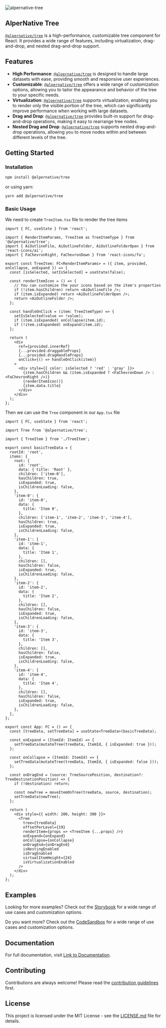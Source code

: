 ![alpernative-tree](https://github.com/VirtualMetric/virtualmetric-dashboard/assets/55390822/423d110f-4a03-4d72-abd8-975bcb1b3ae8)

## AlperNative Tree

[`@alpernative/tree`](https://www.npmjs.com/package/@alpernative/tree) is a high-performance, customizable tree component for React. It provides a wide range of features, including virtualization, drag-and-drop, and nested drag-and-drop support.

## Features

- **High Performance**: [`@alpernative/tree`](https://www.npmjs.com/package/@alpernative/tree) is designed to handle large datasets with ease, providing smooth and responsive user experiences.
- **Customizable**: [`@alpernative/tree`](https://www.npmjs.com/package/@alpernative/tree) offers a wide range of customization options, allowing you to tailor the appearance and behavior of the tree to your specific needs.
- **Virtualization**: [`@alpernative/tree`](https://www.npmjs.com/package/@alpernative/tree) supports virtualization, enabling you to render only the visible portion of the tree, which can significantly improve performance when working with large datasets.
- **Drag and Drop**: [`@alpernative/tree`](https://www.npmjs.com/package/@alpernative/tree) provides built-in support for drag-and-drop operations, making it easy to rearrange tree nodes.
- **Nested Drag and Drop**: [`@alpernative/tree`](https://www.npmjs.com/package/@alpernative/tree) supports nested drag-and-drop operations, allowing you to move nodes within and between different levels of the tree.

## Getting Started

### Installation

```bash
npm install @alpernative/tree
```

or using yarn:

```bash
yarn add @alpernative/tree
```

### Basic Usage

We need to create `TreeItem.tsx` file to render the tree items

```tsx
import { FC, useState } from 'react';

import { RenderItemParams, TreeItem as TreeItemType } from '@alpernative/tree';
import { AiOutlineFile, AiOutlineFolder, AiOutlineFolderOpen } from 'react-icons/ai';
import { FaChevronRight, FaChevronDown } from 'react-icons/fa';

export const TreeItem: FC<RenderItemParams> = ({ item, provided, onCollapse, onExpand }) => {
  const [isSelected, setIsSelected] = useState(false);

  const renderItemIcon = () => {
    // You can customize the your icons based on the item's properties
    if (!item.hasChildren) return <AiOutlineFile />;
    if (item.isExpanded) return <AiOutlineFolderOpen />;
    return <AiOutlineFolder />;
  };

  const handleOnClick = (item: TreeItemType) => {
    setIsSelected(value => !value);
    if (item.isExpanded) onCollapse(item.id);
    if (!item.isExpanded) onExpand(item.id);
  };

  return (
    <div
      ref={provided.innerRef}
      {...provided.draggableProps}
      {...provided.dragHandleProps}
      onClick={() => handleOnClick(item)}
    >
      <div style={{ color: isSelected ? 'red' : 'gray' }}>
        {item.hasChildren && (item.isExpanded ? <FaChevronDown /> : <FaChevronRight />)}
        {renderItemIcon()}
        {item.data.title}
      </div>
    </div>
  );
};
```

Then we can use the `Tree` component in our `App.tsx` file

```tsx
import { FC, useState } from 'react';

import Tree from '@alpernative/tree';

import { TreeItem } from './TreeItem';

export const basicTreeData = {
  rootId: 'root',
  items: {
    root: {
      id: 'root',
      data: { title: 'Root' },
      children: ['item-0'],
      hasChildren: true,
      isExpanded: true,
      isChildrenLoading: false,
    },
    'item-0': {
      id: 'item-0',
      data: {
        title: 'Item 0',
      },
      children: ['item-1', 'item-2', 'item-3', 'item-4'],
      hasChildren: true,
      isExpanded: true,
      isChildrenLoading: false,
    },
    'item-1': {
      id: 'item-1',
      data: {
        title: 'Item 1',
      },
      children: [],
      hasChildren: false,
      isExpanded: true,
      isChildrenLoading: false,
    },
    'item-2': {
      id: 'item-2',
      data: {
        title: 'Item 2',
      },
      children: [],
      hasChildren: false,
      isExpanded: true,
      isChildrenLoading: false,
    },
    'item-3': {
      id: 'item-3',
      data: {
        title: 'Item 3',
      },
      children: [],
      hasChildren: false,
      isExpanded: true,
      isChildrenLoading: false,
    },
    'item-4': {
      id: 'item-4',
      data: {
        title: 'Item 4',
      },
      children: [],
      hasChildren: false,
      isExpanded: true,
      isChildrenLoading: false,
    },
  },
};

export const App: FC = () => {
  const [treeData, setTreeData] = useState<TreeData>(basicTreeData);

  const onExpand = (ItemId: ItemId) => {
    setTreeData(mutateTree(treeData, ItemId, { isExpanded: true }));
  };

  const onCollapse = (ItemId: ItemId) => {
    setTreeData(mutateTree(treeData, ItemId, { isExpanded: false }));
  };

  const onDragEnd = (source: TreeSourcePosition, destination?: TreeDestinationPosition) => {
    if (!destination) return;

    const newTree = moveItemOnTree(treeData, source, destination);
    setTreeData(newTree);
  };

  return (
    <div style={{ width: 200, height: 300 }}>
      <Tree
        tree={treeData}
        offsetPerLevel={19}
        renderItem={props => <TreeItem {...props} />}
        onExpand={onExpand}
        onCollapse={onCollapse}
        onDragEnd={onDragEnd}
        isNestingEnabled
        isDragEnabled
        virtualItemHeight={24}
        isVirtualizationEnabled
      />
    </div>
  );
};
```

## Examples

Looking for more examples? Check out the [Storybook](https://tree.alpernative.vercel.app/) for a wide range of use cases and customization options.

Do you want more? Check out the [CodeSandbox](https://codesandbox.io/p/sandbox/strange-knuth-k69ykm?file=%2Fsrc%2FApp.tsx%3A10%2C31) for a wide range of use cases and customization options.

## Documentation

For full documentation, visit [Link to Documentation](https://tree.alpernative.vercel.app/).

## Contributing

Contributions are always welcome! Please read the [contribution guidelines](CONTRIBUTING.md) first.

## License

This project is licensed under the MIT License - see the [LICENSE.md](LICENSE) file for details.

